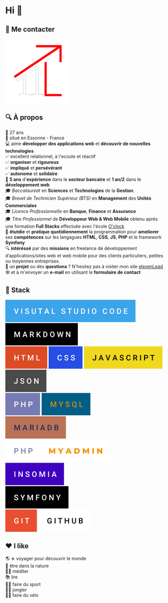 # **Hi** :wave:

## 💬 **Me contacter**
[![logo de elevenlead.com](images/el-logo.svg)](https://elevenlead.com/contact)



## :mag: **À propos**

:calendar: 27 ans  
:round_pushpin: situé en Essonne - France       
💻 aime **développer des applications web** et **découvrir de nouvelles technologies**   
:white_check_mark: excellent relationnel, à l'ecoute et réactif  
:white_check_mark: **organiser** et **rigoureux**  
:white_check_mark: **impliqué** et **persévérant**  
:white_check_mark: **autonome** et **solidaire**  
:bank: **5 ans** d'**expérience** dans le **secteur bancaire** et **1 an/2** dans le **développement web**  
:mortar_board: _Baccalauréat_ en **Sciences** et **Technologies** de la **Gestion**.   
:mortar_board: _Brevet de Technicien Supérieur (BTS)_ en **Management** des **Unités Commerciales**   
:mortar_board: _Licence Professionnelle_ en **Banque**, **Finance** et **Assurance**    
:mortar_board: _Titre Professionnel_ de **Développeur Web & Web Mobile** obtenu aprés une formation **Full Stacks** effectuée avec l'école [O'clock](https://oclock.io/)  
:seedling: **étutdie** et **pratique quotidiennement** la programmation pour **ameliorer** ses **compétences** sur les langagues **HTML**, **CSS**, **JS**, **PHP** et le framework **Symfony**    
🔍 **intéréssé** par des **missions** en freelance de développement d’applications/sites web et web mobile pour des clients particuliers, petites ou moyennes entreprises.   
:e-mail: un **projet** ou des **questions** ? N'hesitez pas à visiter mon site [elevenLead](https://elevenlead.com) :spider_web: et à m'envoyer un **e-mail** en utilisant le **formulaire de contact**   

## :toolbox: **Stack**
![](images/visual-studio-code.svg)      
![](images/markdown.svg)                 
![](images/html.svg) ![](images/css.svg) ![](images/javascript.svg) ![](images/json.svg)     
![](images/php.svg) ![](images/mysql.svg)       
![](images/mariadb.svg) ![](images/php-myadmin.svg) ![](images/insomia.svg)             
![](images/symfony.svg)   
![](images/git.svg) ![](images/github.svg)       

## :hearts: **I like**

:earth_americas: :airplane: voyager pour découvrir le monde  
:deciduous_tree: être dans la nature  
:lotus_position_man: méditer  
:books: lire  
:man_cartwheeling: faire du sport  
:man_juggling: jongler   
:biking_man: faire du vélo  
